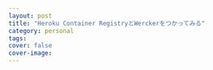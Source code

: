 ```yaml
---
layout: post
title: "Heroku Container RegistryとWerckerをつかってみる"
category: personal
tags:
cover: false
cover-image:
---
```

